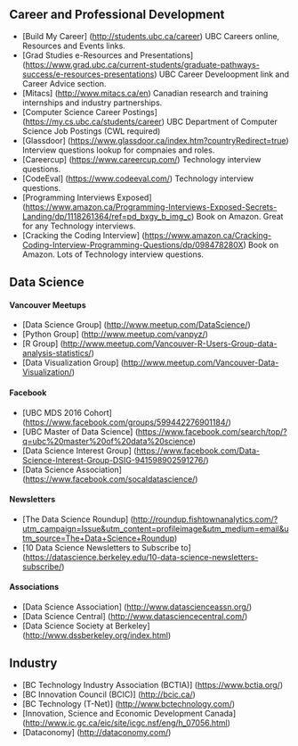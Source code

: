 
## Career and Professional Development
- [Build My Career] (http://students.ubc.ca/career) UBC Careers online, Resources and Events links.
- [Grad Studies e-Resources and Presentations] (https://www.grad.ubc.ca/current-students/graduate-pathways-success/e-resources-presentations) UBC Career Develoopment link and Career Advice section.
- [Mitacs] (http://www.mitacs.ca/en) Canadian research and training internships and industry partnerships.
- [Computer Science Career Postings] (https://my.cs.ubc.ca/students/career) UBC Department of Computer Science Job Postings (CWL required)
- [Glassdoor] (https://www.glassdoor.ca/index.htm?countryRedirect=true) Interview questions lookup for compnaies and roles.
- [Careercup] (https://www.careercup.com/) Technology interview questions.
- [CodeEval] (https://www.codeeval.com/) Technology interview questions.
- [Programming Interviews Exposed] (https://www.amazon.ca/Programming-Interviews-Exposed-Secrets-Landing/dp/1118261364/ref=pd_bxgy_b_img_c) Book on Amazon. Great for any Technology interviews.
- [Cracking the Coding Interview] (https://www.amazon.ca/Cracking-Coding-Interview-Programming-Questions/dp/098478280X) Book on Amazon. Lots of Technology interview questions.


## Data Science

#### **Vancouver Meetups**
- [Data Science Group] (http://www.meetup.com/DataScience/)
- [Python Group] (http://www.meetup.com/vanpyz/)
- [R Group] (http://www.meetup.com/Vancouver-R-Users-Group-data-analysis-statistics/)
- [Data Visualization Group] (http://www.meetup.com/Vancouver-Data-Visualization/)

#### **Facebook**
- [UBC MDS 2016 Cohort] (https://www.facebook.com/groups/599442276901184/)
- [UBC Master of Data Science] (https://www.facebook.com/search/top/?q=ubc%20master%20of%20data%20science)
- [Data Science Interest Group] (https://www.facebook.com/Data-Science-Interest-Group-DSIG-941598902591276/)
- [Data Science Association] (https://www.facebook.com/socaldatascience/)

#### **Newsletters**
- [The Data Science Roundup] (http://roundup.fishtownanalytics.com/?utm_campaign=Issue&utm_content=profileimage&utm_medium=email&utm_source=The+Data+Science+Roundup)
- [10 Data Science Newsletters to Subscribe to] (https://datascience.berkeley.edu/10-data-science-newsletters-subscribe/)

#### **Associations**
- [Data Science Association] (http://www.datascienceassn.org/)
- [Data Science Central] (http://www.datasciencecentral.com/)
- [Data Science Society at Berkeley] (http://www.dssberkeley.org/index.html)


## Industry
- [BC Technology Industry Association (BCTIA)] (https://www.bctia.org/)
- [BC Innovation Council (BCIC)] (http://bcic.ca/)
- [BC Technology (T-Net)] (http://www.bctechnology.com/)
- [Innovation, Science and Economic Development Canada] (http://www.ic.gc.ca/eic/site/icgc.nsf/eng/h_07056.html)
- [Dataconomy] (http://dataconomy.com/)

